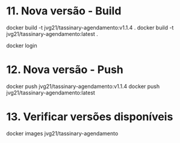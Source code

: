 # 11. Nova versão - Build
docker build -t jvg21/tassinary-agendamento:v1.1.4 .
docker build -t jvg21/tassinary-agendamento:latest .


docker login

# 12. Nova versão - Push
docker push jvg21/tassinary-agendamento:v1.1.4
docker push jvg21/tassinary-agendamento:latest

# 13. Verificar versões disponíveis
docker images jvg21/tassinary-agendamento
